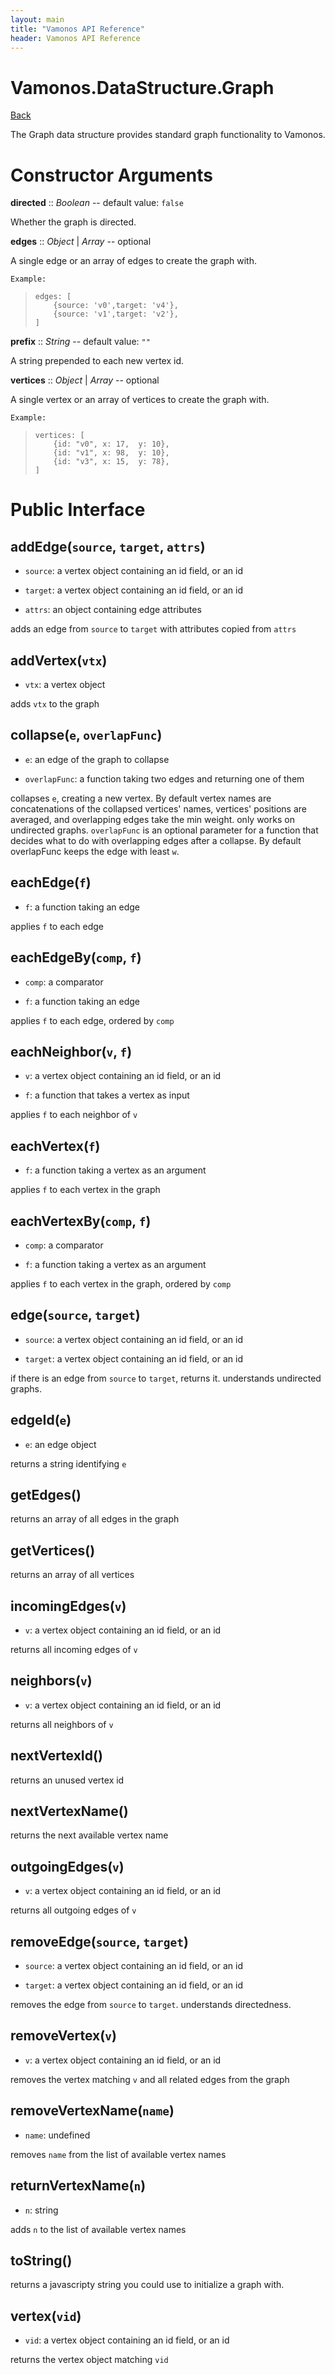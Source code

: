 ```yaml
---
layout: main
title: "Vamonos API Reference"
header: Vamonos API Reference
---
```



Vamonos.DataStructure.Graph
===========================

[Back](index.html)

The Graph data structure provides standard graph functionality
to Vamonos.


Constructor Arguments
=====================

**directed** :: *Boolean* -- default value: `false`

Whether the graph is directed.



**edges** :: *Object* | *Array* -- optional

A single edge or an array of edges to create the graph with.

    Example:

>     edges: [
>         {source: 'v0',target: 'v4'},
>         {source: 'v1',target: 'v2'},
>     ]



**prefix** :: *String* -- default value: `""`

A string prepended to each new vertex id.



**vertices** :: *Object* | *Array* -- optional

A single vertex or an array of vertices to create the graph with.

    Example:

>     vertices: [
>         {id: "v0", x: 17,  y: 10},
>         {id: "v1", x: 98,  y: 10},
>         {id: "v3", x: 15,  y: 78},
>     ]




Public Interface
================

## **addEdge**(`source`, `target`, `attrs`)
 * `source`: a vertex object containing an id field, or an id

 * `target`: a vertex object containing an id field, or an id

 * `attrs`: an object containing edge attributes

adds an edge from `source` to `target` with attributes copied from `attrs`

## **addVertex**(`vtx`)
 * `vtx`: a vertex object

adds `vtx` to the graph

## **collapse**(`e`, `overlapFunc`)
 * `e`: an edge of the graph to collapse

 * `overlapFunc`: a function taking two edges and returning one of them

collapses `e`, creating a new vertex. By default vertex names are concatenations of the collapsed vertices' names, vertices' positions are averaged, and overlapping edges take the min weight. only works on undirected graphs. `overlapFunc` is an optional parameter for a function that decides what to do with overlapping edges after a collapse. By default overlapFunc keeps the edge with least `w`.

## **eachEdge**(`f`)
 * `f`: a function taking an edge

applies `f` to each edge

## **eachEdgeBy**(`comp`, `f`)
 * `comp`: a comparator

 * `f`: a function taking an edge

applies `f` to each edge, ordered by `comp`

## **eachNeighbor**(`v`, `f`)
 * `v`: a vertex object containing an id field, or an id

 * `f`: a function that takes a vertex as input

applies `f` to each neighbor of `v`

## **eachVertex**(`f`)
 * `f`: a function taking a vertex as an argument

applies `f` to each vertex in the graph

## **eachVertexBy**(`comp`, `f`)
 * `comp`: a comparator

 * `f`: a function taking a vertex as an argument

applies `f` to each vertex in the graph, ordered by `comp`

## **edge**(`source`, `target`)
 * `source`: a vertex object containing an id field, or an id

 * `target`: a vertex object containing an id field, or an id

if there is an edge from `source` to `target`, returns it. understands undirected graphs.

## **edgeId**(`e`)
 * `e`: an edge object

returns a string identifying `e`

## **getEdges**()
returns an array of all edges in the graph

## **getVertices**()
returns an array of all vertices

## **incomingEdges**(`v`)
 * `v`: a vertex object containing an id field, or an id

returns all incoming edges of `v`

## **neighbors**(`v`)
 * `v`: a vertex object containing an id field, or an id

returns all neighbors of `v`

## **nextVertexId**()
returns an unused vertex id

## **nextVertexName**()
returns the next available vertex name

## **outgoingEdges**(`v`)
 * `v`: a vertex object containing an id field, or an id

returns all outgoing edges of `v`

## **removeEdge**(`source`, `target`)
 * `source`: a vertex object containing an id field, or an id

 * `target`: a vertex object containing an id field, or an id

removes the edge from `source` to `target`. understands directedness.

## **removeVertex**(`v`)
 * `v`: a vertex object containing an id field, or an id

removes the vertex matching `v` and all related edges from the graph

## **removeVertexName**(`name`)
 * `name`: undefined

removes `name` from the list of available vertex names

## **returnVertexName**(`n`)
 * `n`: string

adds `n` to the list of available vertex names

## **toString**()
returns a javascripty string you could use to initialize a graph with.

## **vertex**(`vid`)
 * `vid`: a vertex object containing an id field, or an id

returns the vertex object matching `vid`

